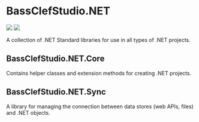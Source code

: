 # BassClefStudio.NET
![](https://github.com/bassclefstudio/.NET-Libraries/workflows/.NET%20Core%20Build,%20Test,%20and%20Pack/badge.svg)
![](https://github.com/bassclefstudio/.NET-Libraries/workflows/.NET%20Core%20Build%20and%20Test/badge.svg)

A collection of .NET Standard libraries for use in all types of .NET projects.
## BassClefStudio.NET.Core
Contains helper classes and extension methods for creating .NET projects.
## BassClefStudio.NET.Sync
A library for managing the connection between data stores (web APIs, files) and .NET objects.
